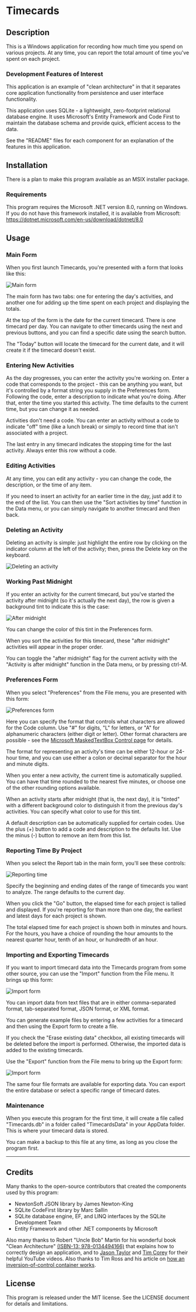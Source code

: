 # Timecards

## Description

This is a Windows application for recording how much time you spend on various projects.  At any time, you can report the total amount of time you've spent on each project.

### Development Features of Interest

This application is an example of "clean architecture" in that it separates core application functionality from persistence and user interface functionality.

This application uses SQLite - a lightweight, zero-footprint relational database engine.  It uses Microsoft's Entity Framework and Code First to maintain the database schema and provide quick, efficient access to the data.

See the "README" files for each component for an explanation of the features in this application.

## Installation

There is a plan to make this program available as an MSIX installer package.

### Requirements

This program requires the Microsoft .NET version 8.0, running on Windows.  If you do not have this framework installed, it is available from Microsoft:  
https://dotnet.microsoft.com/en-us/download/dotnet/8.0

## Usage

### **Main Form**

When you first launch Timecards, you're presented with a form that looks like this:

![Main form](Docs/Docs_MainForm.png)

The main form has two tabs:  one for entering the day's activities, and another one for adding up the time spent on each project and displaying the totals.

At the top of the form is the date for the current timecard.  There is one timecard per day.  You can navigate to other timecards using the next and previous buttons, and you can find a specific date using the search button.

The "Today" button will locate the timecard for the current date, and it will create it if the timecard doesn't exist.

### **Entering New Activities**

As the day progresses, you can enter the activity you're working on.  Enter a code that corresponds to the project - this can be anything you want, but it's controlled by a format string you supply in the Preferences form.  Following the code, enter a description to indicate what you're doing.  After that, enter the time you started this activity.  The time defaults to the current time, but you can change it as needed.

Activities don't need a code.  You can enter an activity without a code to indicate "off" time (like a lunch break) or simply to record time that isn't associated with a project.

The last entry in any timecard indicates the stopping time for the last activity.  Always enter this row without a code.

### **Editing Activities**

At any time, you can edit any activity - you can change the code, the description, or the time of any item.

If you need to insert an activity for an earlier time in the day, just add it to the end of the list.  You can then use the "Sort activities by time" function in the Data menu, or you can simply navigate to another timecard and then back.

### **Deleting an Activity**

Deleting an activity is simple:  just highlight the entire row by clicking on the indicator column at the left of the activity; then, press the Delete key on the keyboard.

![Deleting an activity](Docs/Docs_DeleteActivity.png)

### **Working Past Midnight**

If you enter an activity for the current timecard, but you've started the activity after midnight (so it's actually the next day), the row is given a background tint to indicate this is the case:

![After midnight](Docs/Docs_AfterMidnight.png)

You can change the color of this tint in the Preferences form.

When you sort the activities for this timecard, these "after midnight" activities will appear in the proper order.

You can toggle the "after midnight" flag for the current activity with the "Activity is after midnight" function in the Data menu, or by pressing ctrl-M.

### **Preferences Form**

When you select "Preferences" from the File menu, you are presented with this form:

![Preferences form](Docs/Docs_PreferencesForm.png)

Here you can specify the format that controls what characters are allowed for the Code column.  Use "#" for digits, "L" for letters, or "A" for alphanumeric characters (either digit or letter).  Other format characters are possible - see the [Microsoft MaskedTextBox Control page](https://docs.microsoft.com/en-us/dotnet/api/system.windows.forms.maskedtextbox.mask?view=netframework-4.8) for details.

The format for representing an activity's time can be either 12-hour or 24-hour time, and you can use either a colon or decimal separator for the hour and minute digits.

When you enter a new activity, the current time is automatically supplied.  You can have that time rounded to the nearest five minutes, or choose one of the other rounding options available.

When an activity starts after midnight (that is, the next day), it is "tinted" with a different background color to distinguish it from the previous day's activities.  You can specify what color to use for this tint.

A default description can be automatically supplied for certain codes.  Use the plus (+) button to add a code and description to the defaults list.  Use the minus (-) button to remove an item from this list.

### **Reporting Time By Project**

When you select the Report tab in the main form, you'll see these controls:

![Reporting time](Docs/Docs_ReportTab.png)

Specify the beginning and ending dates of the range of timecards you want to analyze.  The range defaults to the current day.

When you click the "Go" button, the elapsed time for each project is tallied and displayed.  If you're reporting for than more than one day, the earliest and latest days for each project is shown.

The total elapsed time for each project is shown both in minutes and hours.  For the hours, you have a choice of rounding the hour amounts to the nearest quarter hour, tenth of an hour, or hundredth of an hour.

### **Importing and Exporting Timecards**

If you want to import timecard data into the Timecards program from some other source, you can use the "Import" function from the File menu.  It brings up this form:

![Import form](Docs/Docs_ImportForm.png)

You can import data from text files that are in either comma-separated format, tab-separated format, JSON format, or XML format.

You can generate example files by entering a few activities for a timecard and then using the Export form to create a file.

If you check the "Erase existing data" checkbox, all existing timecards will be deleted before the import is performed.  Otherwise, the imported data is added to the existing timecards.

Use the "Export" function from the File menu to bring up the Export form:

![Import form](Docs/Docs_ExportForm.png)

The same four file formats are available for exporting data.  You can export the entire database or select a specific range of timecard dates.

### **Maintenance**

When you execute this program for the first time, it will create a file called "Timecards.db" in a folder called "TimecardsData" in your AppData folder.  This is where your timecard data is stored.

You can make a backup to this file at any time, as long as you close the program first.

----

## Credits

Many thanks to the open-source contributors that created the components used by this program:

* NewtonSoft JSON library by James Newton-King
* SQLite CodeFirst library by Marc Sallin
* SQLite database engine, EF, and LINQ interfaces by the SQLite Development Team
* Entity Framework and other .NET components by Microsoft

Also many thanks to Robert "Uncle Bob" Martin for his wonderful book "Clean Architecture" [(ISBN-13: 978-0134494166)](https://www.amazon.com/Clean-Architecture-Craftsmans-Software-Structure/dp/0134494164) that explains how to correctly design an application, and to [Jason Taylor](https://www.youtube.com/watch?v=_lwCVE_XgqI) and [Tim Corey](https://www.youtube.com/watch?v=2moh18sh5p4) for their helpful YouTube videos.  Also thanks to Tim Ross and his article on [how an inversion-of-control container works](https://timross.wordpress.com/2010/01/21/creating-a-simple-ioc-container/).

## License

This program is released under the MIT license.  See the LICENSE document for details and limitations.

